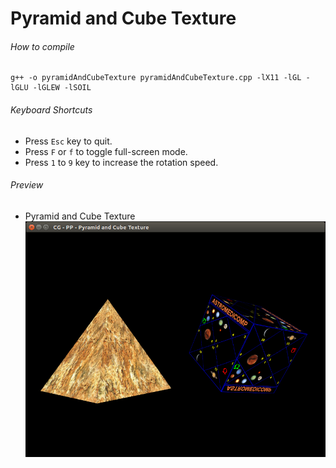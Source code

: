 Pyramid and Cube Texture
========================

###### How to compile

```
g++ -o pyramidAndCubeTexture pyramidAndCubeTexture.cpp -lX11 -lGL -lGLU -lGLEW -lSOIL
```

###### Keyboard Shortcuts
- Press ```Esc``` key to quit.
- Press ```F``` or ```f``` to toggle full-screen mode.
- Press ```1``` to ```9``` key to increase the rotation speed.

###### Preview
- Pyramid and Cube Texture
    ![pyramidAndCubeTexture][pyramidAndCubeTexture-image]

[//]: # "Image declaration"

[pyramidAndCubeTexture-image]: ./preview/pyramidAndCubeTexture.png "Pyramid and Cube Texture"
